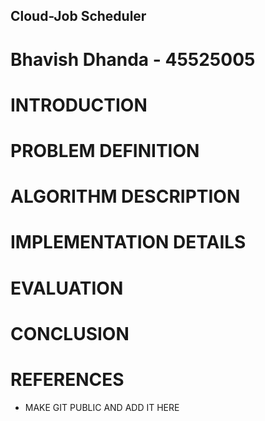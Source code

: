 ## Cloud-Job Scheduler

# Bhavish Dhanda - 45525005

# INTRODUCTION

# PROBLEM DEFINITION

# ALGORITHM DESCRIPTION

# IMPLEMENTATION DETAILS

# EVALUATION

# CONCLUSION

# REFERENCES
* MAKE GIT PUBLIC AND ADD IT HERE

